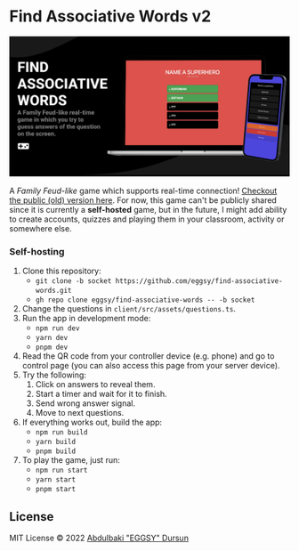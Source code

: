 # Find Associative Words v2

<p align="center">
  <img src="./client/public/demo.png" alt="demo of the game" />
</p>

A _Family Feud-like_ game which supports real-time connection! [Checkout the public (old) version here](https://associative-words.netlify.app/). For now, this game can't be publicly shared since it is currently a **self-hosted** game, but in the future, I might add ability to create accounts, quizzes and playing them in your classroom, activity or somewhere else.

### Self-hosting

1. Clone this repository:
   - `git clone -b socket https://github.com/eggsy/find-associative-words.git`
   - `gh repo clone eggsy/find-associative-words -- -b socket`
2. Change the questions in `client/src/assets/questions.ts`.
3. Run the app in development mode:
   - `npm run dev`
   - `yarn dev`
   - `pnpm dev`
4. Read the QR code from your controller device (e.g. phone) and go to control page (you can also access this page from your server device).
5. Try the following:
   1. Click on answers to reveal them.
   2. Start a timer and wait for it to finish.
   3. Send wrong answer signal.
   4. Move to next questions.
6. If everything works out, build the app:
   - `npm run build`
   - `yarn build`
   - `pnpm build`
7. To play the game, just run:
   - `npm run start`
   - `yarn start`
   - `pnpm start`

## License

MIT License © 2022 [Abdulbaki "EGGSY" Dursun](https://github.com/eggsy)
